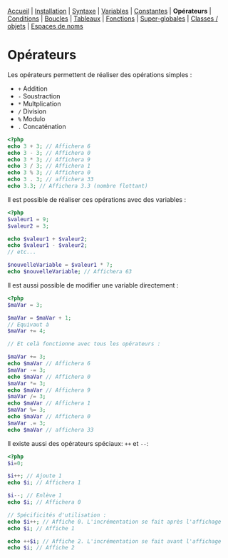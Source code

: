 [Accueil](README.md) | [Installation](00-installation.md) |  [Syntaxe](01-syntaxe.md) | [Variables](02-variables.md) | [Constantes](03-constantes.md) | **Opérateurs** | [Conditions](05-conditions.md) | [Boucles](06-boucles.md) | [Tableaux](tableaux.md) | [Fonctions](fonctions.md) | [Super-globales](super-globales.md) | [Classes / objets](classes-objets.md) | [Espaces de noms](espaces-de-noms.md)

# Opérateurs

Les opérateurs permettent de réaliser des opérations simples :

  - `+` Addition
  - `-` Soustraction
  - `*` Multplication
  - `/` Division
  - `%` Modulo
  - `.` Concaténation


```php
<?php
echo 3 + 3; // Affichera 6
echo 3 - 3; // Affichera 0
echo 3 * 3; // Affichera 9
echo 3 / 3; // Affichera 1
echo 3 % 3; // Affichera 0
echo 3 . 3; // affichera 33
echo 3.3; // Affichera 3.3 (nombre flottant)
```
Il est possible de réaliser ces opérations avec des variables :

```php
<?php
$valeur1 = 9;
$valeur2 = 3;

echo $valeur1 + $valeur2;
echo $valeur1 - $valeur2;
// etc...

$nouvelleVariable = $valeur1 * 7;
echo $nouvelleVariable; // Affichera 63
```
Il est aussi possible de modifier une variable directement :

```php
<?php
$maVar = 3;

$maVar = $maVar + 1;
// Equivaut à
$maVar += 4;

// Et celà fonctionne avec tous les opérateurs :

$maVar += 3;
echo $maVar // Affichera 6
$maVar -= 3;
echo $maVar // Affichera 0
$maVar *= 3;
echo $maVar // Affichera 9
$maVar /= 3;
echo $maVar // Affichera 1
$maVar %= 3;
echo $maVar // Affichera 0
$maVar .= 3;
echo $maVar // affichera 33
```

Il existe aussi des opérateurs spéciaux: `++` et `--`:

```php
<?php
$i=0;

$i++; // Ajoute 1
echo $i; // Affichera 1

$i--; // Enlève 1
echo $i; // Affichera 0

// Spécificités d'utilisation :
echo $i++; // Affiche 0. L'incrémentation se fait après l'affichage
echo $i; // Affiche 1

echo ++$i; // Affiche 2. L'incrémentation se fait avant l'affichage
echo $i; // Affiche 2
```
